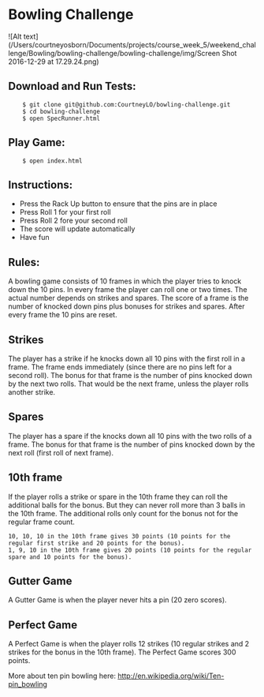 
Bowling Challenge
=================

![Alt text](/Users/courtneyosborn/Documents/projects/course_week_5/weekend_challenge/Bowling/bowling-challenge/bowling-challenge/img/Screen Shot 2016-12-29 at 17.29.24.png)

Download and Run Tests:
-----------------------

        $ git clone git@github.com:CourtneyLO/bowling-challenge.git
        $ cd bowling-challenge
        $ open SpecRunner.html

Play Game:
---------

        $ open index.html


Instructions:
------------

- Press the Rack Up button to ensure that the pins are in place
- Press Roll 1 for your first roll
- Press Roll 2 fore your second roll
- The score will update automatically
- Have fun


Rules:
-----

A bowling game consists of 10 frames in which the player tries to knock down the 10 pins. In every frame the player can roll one or two times. The actual number depends on strikes and spares. The score of a frame is the number of knocked down pins plus bonuses for strikes and spares. After every frame the 10 pins are reset.

## Strikes

The player has a strike if he knocks down all 10 pins with the first roll in a frame. The frame ends immediately (since there are no pins left for a second roll). The bonus for that frame is the number of pins knocked down by the next two rolls. That would be the next frame, unless the player rolls another strike.

## Spares

The player has a spare if the knocks down all 10 pins with the two rolls of a frame. The bonus for that frame is the number of pins knocked down by the next roll (first roll of next frame).

## 10th frame

If the player rolls a strike or spare in the 10th frame they can roll the additional balls for the bonus. But they can never roll more than 3 balls in the 10th frame. The additional rolls only count for the bonus not for the regular frame count.

    10, 10, 10 in the 10th frame gives 30 points (10 points for the regular first strike and 20 points for the bonus).
    1, 9, 10 in the 10th frame gives 20 points (10 points for the regular spare and 10 points for the bonus).

## Gutter Game

A Gutter Game is when the player never hits a pin (20 zero scores).

## Perfect Game

A Perfect Game is when the player rolls 12 strikes (10 regular strikes and 2 strikes for the bonus in the 10th frame). The Perfect Game scores 300 points.

More about ten pin bowling here: http://en.wikipedia.org/wiki/Ten-pin_bowling
